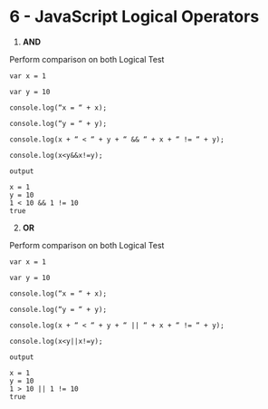 # 6 - JavaScript Logical Operators

1. **AND**

Perform comparison on both Logical Test

```
var x = 1

var y = 10

console.log(“x = “ + x);

console.log(“y = “ + y);

console.log(x + “ < “ + y + “ && “ + x + “ != “ + y);

console.log(x<y&&x!=y);
```

```
output

x = 1
y = 10
1 < 10 && 1 != 10
true
```


2. **OR**

Perform comparison on both Logical Test

```
var x = 1

var y = 10

console.log(“x = “ + x);

console.log(“y = “ + y);

console.log(x + “ < “ + y + “ || “ + x + “ != “ + y);

console.log(x<y||x!=y);
```

```
output

x = 1
y = 10
1 > 10 || 1 != 10
true
```